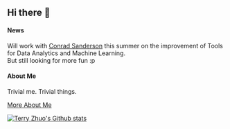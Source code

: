 ## Hi there :wave:

#### News
Will work with [Conrad Sanderson](https://github.com/conradsnicta) this summer on the improvement of Tools for Data Analytics and Machine Learning.  
But still looking for more fun :p
  
#### About Me 
Trivial me. Trivial things.
  
[More About Me](https://terryyz.github.io/_pages/resume.pdf)

[![Terry Zhuo's Github stats](https://github-readme-stats.vercel.app/api?username=terryyz)](https://github.com/anuraghazra/github-readme-stats)
